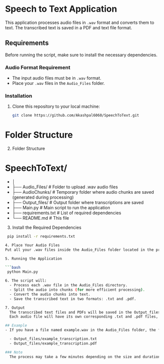 # Speech to Text Application

This application processes audio files in `.wav` format and converts them to text. The transcribed text is saved in a PDF and text file format.

## Requirements

Before running the script, make sure to install the necessary dependencies.

### Audio Format Requirement
- The input audio files must be in `.wav` format.
- Place your `.wav` files in the `Audio_Files` folder.

### Installation

1. Clone this repository to your local machine:

   ```bash
   git clone https://github.com/Akashpal6060/SpeechToText.git

# Folder Structure

2. Folder Structure

# SpeechToText/
- │
- ├── Audio_Files/       # Folder to upload .wav audio files
- ├── AudioChunks/       # Temporary folder where audio chunks are saved (generated during processing)
- ├── Output_files/      # Output folder where transcriptions are saved
- ├── Main.py            # Main script to run the application
- ├── requirements.txt   # List of required dependencies
- └── README.md          # This file



3. Install the Required Dependencies

  ```bash
   pip install -r requirements.txt

4. Place Your Audio Files
Put all your .wav files inside the Audio_Files folder located in the project directory.

5. Running the Application
 
  ```bash
   python Main.py

6. The script will:
    - Process each .wav file in the Audio_Files directory.
    - Split the audio into chunks (for more efficient processing).
    - Convert the audio chunks into text.
    - Save the transcribed text in two formats: .txt and .pdf.

7. Output
    The transcribed text files and PDFs will be saved in the Output_files folder.
    Each audio file will have its own corresponding .txt and .pdf files, named based on the original audio file.

## Example
 - If you have a file named example.wav in the Audio_Files folder, the following files will be generated after processing:

    - Output_files/example_transcription.txt
    - Output_files/example_transcription.pdf

### Note
    The process may take a few minutes depending on the size and duration of the audio files. Please be patient while the application runs.